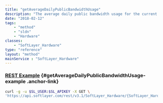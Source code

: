 ```yaml
---
title: "getAverageDailyPublicBandwidthUsage"
description: "The average daily public bandwidth usage for the current billing cycle."
date: "2018-02-12"
tags:
    - "method"
    - "sldn"
    - "Hardware"
classes:
    - "SoftLayer_Hardware"
type: "reference"
layout: "method"
mainService : "SoftLayer_Hardware"
---
```


### [REST Example](#getAverageDailyPublicBandwidthUsage-example) <a href="/article/rest/"><i class="fas fa-question"></i></a> {#getAverageDailyPublicBandwidthUsage-example .anchor-link} 
```bash
curl -g -u $SL_USER:$SL_APIKEY -X GET \
'https://api.softlayer.com/rest/v3.1/SoftLayer_Hardware/{SoftLayer_HardwareID}/getAverageDailyPublicBandwidthUsage'
```
